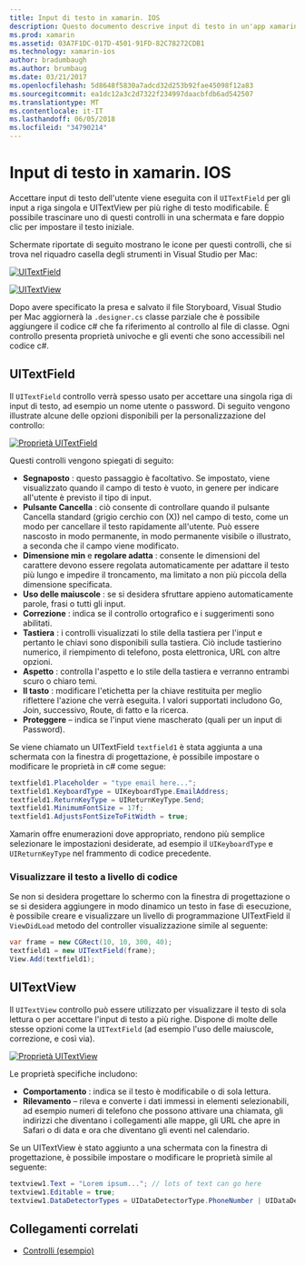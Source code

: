 ```yaml
---
title: Input di testo in xamarin. IOS
description: Questo documento descrive input di testo in un'app xamarin. IOS. Descritto l'utilizzo UITextField e UITextVIew sia a livello di codice e nella finestra di progettazione iOS.
ms.prod: xamarin
ms.assetid: 03A7F1DC-017D-4501-91FD-82C78272CDB1
ms.technology: xamarin-ios
author: bradumbaugh
ms.author: brumbaug
ms.date: 03/21/2017
ms.openlocfilehash: 5d8648f5830a7adcd32d253b92fae45098f12a83
ms.sourcegitcommit: ea1dc12a3c2d7322f234997daacbfdb6ad542507
ms.translationtype: MT
ms.contentlocale: it-IT
ms.lasthandoff: 06/05/2018
ms.locfileid: "34790214"
---
```

# <a name="text-input-in-xamarinios"></a>Input di testo in xamarin. IOS

Accettare input di testo dell'utente viene eseguita con il `UITextField` per gli input a riga singola e UITextView per più righe di testo modificabile. È possibile trascinare uno di questi controlli in una schermata e fare doppio clic per impostare il testo iniziale.

Schermate riportate di seguito mostrano le icone per questi controlli, che si trova nel riquadro casella degli strumenti in Visual Studio per Mac:

 [![](text-input-images/image11a.png "UITextField")](text-input-images/image11a.png#lightbox)

 [![](text-input-images/image13a.png "UITextView")](text-input-images/image13a.png#lightbox)

Dopo avere specificato la presa e salvato il file Storyboard, Visual Studio per Mac aggiornerà la `.designer.cs` classe parziale che è possibile aggiungere il codice c# che fa riferimento al controllo al file di classe. Ogni controllo presenta proprietà univoche e gli eventi che sono accessibili nel codice c#.

 <a name="UITextField" />


## <a name="uitextfield"></a>UITextField

Il `UITextField` controllo verrà spesso usato per accettare una singola riga di input di testo, ad esempio un nome utente o password. Di seguito vengono illustrate alcune delle opzioni disponibili per la personalizzazione del controllo:

 [![](text-input-images/image15a.png "Proprietà UITextField")](text-input-images/image15a.png#lightbox)

Questi controlli vengono spiegati di seguito:

-  **Segnaposto** : questo passaggio è facoltativo. Se impostato, viene visualizzato quando il campo di testo è vuoto, in genere per indicare all'utente è previsto il tipo di input.
-  **Pulsante Cancella** : ciò consente di controllare quando il pulsante Cancella standard (grigio cerchio con (X)) nel campo di testo, come un modo per cancellare il testo rapidamente all'utente. Può essere nascosto in modo permanente, in modo permanente visibile o illustrato, a seconda che il campo viene modificato.
-  **Dimensione min** e **regolare adatta** : consente le dimensioni del carattere devono essere regolata automaticamente per adattare il testo più lungo e impedire il troncamento, ma limitato a non più piccola della dimensione specificata.
-  **Uso delle maiuscole** : se si desidera sfruttare appieno automaticamente parole, frasi o tutti gli input.
-  **Correzione** : indica se il controllo ortografico e i suggerimenti sono abilitati.
-  **Tastiera** : i controlli visualizzati lo stile della tastiera per l'input e pertanto le chiavi sono disponibili sulla tastiera. Ciò include tastierino numerico, il riempimento di telefono, posta elettronica, URL con altre opzioni.
-  **Aspetto** : controlla l'aspetto e lo stile della tastiera e verranno entrambi scuro o chiaro temi.
-  **Il tasto** : modificare l'etichetta per la chiave restituita per meglio riflettere l'azione che verrà eseguita. I valori supportati includono Go, Join, successivo, Route, di fatto e la ricerca.
-  **Proteggere** – indica se l'input viene mascherato (quali per un input di Password).


Se viene chiamato un UITextField `textfield1` è stata aggiunta a una schermata con la finestra di progettazione, è possibile impostare o modificare le proprietà in c# come segue:

```csharp
textfield1.Placeholder = "type email here...";
textfield1.KeyboardType = UIKeyboardType.EmailAddress;
textfield1.ReturnKeyType = UIReturnKeyType.Send;
textfield1.MinimumFontSize = 17f;
textfield1.AdjustsFontSizeToFitWidth = true;
```

Xamarin offre enumerazioni dove appropriato, rendono più semplice selezionare le impostazioni desiderate, ad esempio il `UIKeyboardType` e `UIReturnKeyType` nel frammento di codice precedente.

### <a name="display-text-programmatically"></a>Visualizzare il testo a livello di codice

Se non si desidera progettare lo schermo con la finestra di progettazione o se si desidera aggiungere in modo dinamico un testo in fase di esecuzione, è possibile creare e visualizzare un livello di programmazione UITextField il `ViewDidLoad` metodo del controller visualizzazione simile al seguente:

```csharp
var frame = new CGRect(10, 10, 300, 40);
textfield1 = new UITextField(frame);
View.Add(textfield1);
```

 <a name="UITextView" />


## <a name="uitextview"></a>UITextView

Il `UITextView` controllo può essere utilizzato per visualizzare il testo di sola lettura o per accettare l'input di testo a più righe. Dispone di molte delle stesse opzioni come la `UITextField` (ad esempio l'uso delle maiuscole, correzione, e così via).

 [![](text-input-images/image16a.png "Proprietà UITextView")](text-input-images/image16a.png#lightbox)

Le proprietà specifiche includono:

-  **Comportamento** : indica se il testo è modificabile o di sola lettura.
-  **Rilevamento** – rileva e converte i dati immessi in elementi selezionabili, ad esempio numeri di telefono che possono attivare una chiamata, gli indirizzi che diventano i collegamenti alle mappe, gli URL che apre in Safari o di data e ora che diventano gli eventi nel calendario.


Se un UITextView è stato aggiunto a una schermata con la finestra di progettazione, è possibile impostare o modificare le proprietà simile al seguente:

```csharp
textview1.Text = "Lorem ipsum..."; // lots of text can go here
textview1.Editable = true;
textview1.DataDetectorTypes = UIDataDetectorType.PhoneNumber | UIDataDetectorType.Link;
```



## <a name="related-links"></a>Collegamenti correlati

- [Controlli (esempio)](https://developer.xamarin.com/samples/Controls/)
